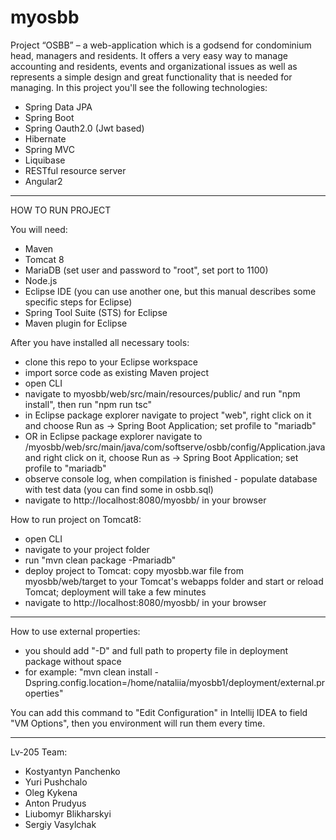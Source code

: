 # myosbb
Project “OSBB” – a web-application which is  a godsend for condominium head, managers and residents. It offers a very easy way to manage accounting and residents, events and organizational issues as well as represents a simple design and great functionality that is needed  for managing. In this project you'll see the following technologies: 
- Spring Data JPA
- Spring Boot
- Spring Oauth2.0 (Jwt based)
- Hibernate
- Spring MVC
- Liquibase
- RESTful resource server
- Angular2 

***

HOW TO RUN PROJECT

You will need:
- Maven 
- Tomcat 8
- MariaDB (set user and password to "root", set port to 1100)
- Node.js
- Eclipse IDE (you can use another one, but this manual describes some specific steps for Eclipse)
- Spring Tool Suite (STS) for Eclipse
- Maven plugin for Eclipse

After you have installed all necessary tools:
- clone this repo to your Eclipse workspace
- import sorce code as existing Maven project
- open CLI
- navigate to myosbb/web/src/main/resources/public/ and run "npm install", then run "npm run tsc"
- in Eclipse package explorer navigate to project "web", right click on it and choose Run as -> Spring Boot Application; set profile to "mariadb"
- OR in Eclipse package explorer navigate to /myosbb/web/src/main/java/com/softserve/osbb/config/Application.java and right click on it, choose Run as -> Spring Boot Application;  set profile to "mariadb"
- observe console log, when compilation is finished - populate database with test data (you can find some in osbb.sql)
- navigate to http://localhost:8080/myosbb/ in your browser

How to run project on Tomcat8:
- open CLI
- navigate to your project folder
- run "mvn clean package -Pmariadb"
- deploy project to Tomcat: copy myosbb.war file from myosbb/web/target to your Tomcat's webapps folder and start or reload Tomcat; deployment will take a few minutes
- navigate to http://localhost:8080/myosbb/ in your browser

***

How to use external properties:
- you should add "-D" and full path to property file in deployment package without space
- for example: "mvn clean install -Dspring.config.location=/home/nataliia/myosbb1/deployment/external.properties"

You can add this command to "Edit Configuration" in Intellij IDEA to field "VM Options",
then you environment will run them every time.

***
Lv-205 Team:
- Kostyantyn Panchenko
- Yuri Pushchalo
- Oleg Kykena
- Anton Prudyus
- Liubomyr Blikharskyi
- Sergiy Vasylchak
